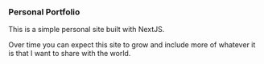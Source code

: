 ### Personal Portfolio

This is a simple personal site built with NextJS.

Over time you can expect this site to grow and include more of whatever it is that I want to share with the world.